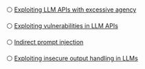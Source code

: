 ⚪ [Exploiting LLM APIs with excessive agency](https://portswigger.net/web-security/llm-attacks/lab-exploiting-llm-apis-with-excessive-agency)


⚪ [Exploiting vulnerabilities in LLM APIs](https://portswigger.net/web-security/llm-attacks/lab-exploiting-vulnerabilities-in-llm-apis)


⚪ [Indirect prompt injection](https://portswigger.net/web-security/llm-attacks/lab-indirect-prompt-injection)


⚪ [Exploiting insecure output handling in LLMs](https://portswigger.net/web-security/llm-attacks/lab-exploiting-insecure-output-handling-in-llms)

